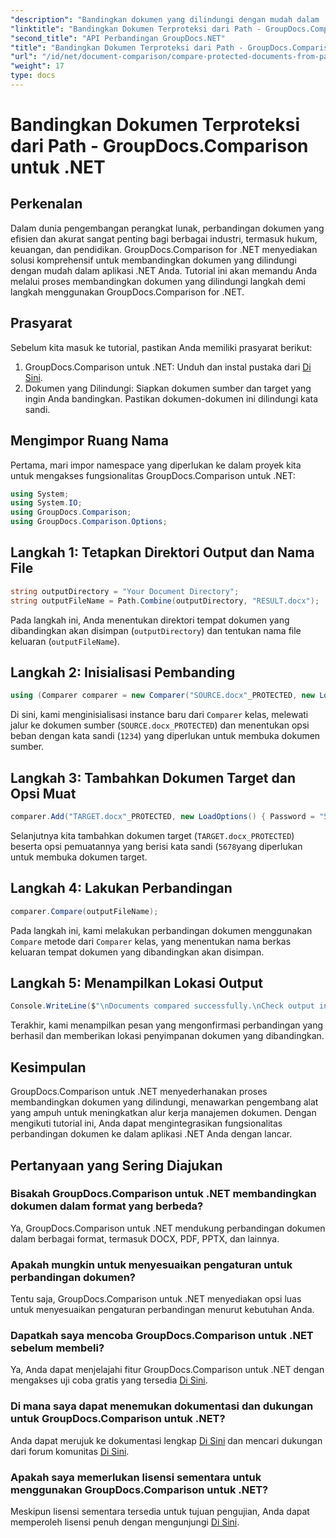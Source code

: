 ```yaml
---
"description": "Bandingkan dokumen yang dilindungi dengan mudah dalam .NET menggunakan GroupDocs.Comparison untuk integrasi yang lancar. Tingkatkan alur kerja manajemen dokumen Anda."
"linktitle": "Bandingkan Dokumen Terproteksi dari Path - GroupDocs.Comparison untuk .NET"
"second_title": "API Perbandingan GroupDocs.NET"
"title": "Bandingkan Dokumen Terproteksi dari Path - GroupDocs.Comparison untuk .NET"
"url": "/id/net/document-comparison/compare-protected-documents-from-path/"
"weight": 17
type: docs
---
```

# Bandingkan Dokumen Terproteksi dari Path - GroupDocs.Comparison untuk .NET

## Perkenalan
Dalam dunia pengembangan perangkat lunak, perbandingan dokumen yang efisien dan akurat sangat penting bagi berbagai industri, termasuk hukum, keuangan, dan pendidikan. GroupDocs.Comparison for .NET menyediakan solusi komprehensif untuk membandingkan dokumen yang dilindungi dengan mudah dalam aplikasi .NET Anda. Tutorial ini akan memandu Anda melalui proses membandingkan dokumen yang dilindungi langkah demi langkah menggunakan GroupDocs.Comparison for .NET.
## Prasyarat
Sebelum kita masuk ke tutorial, pastikan Anda memiliki prasyarat berikut:
1. GroupDocs.Comparison untuk .NET: Unduh dan instal pustaka dari [Di Sini](https://releases.groupdocs.com/comparison/net/).
2. Dokumen yang Dilindungi: Siapkan dokumen sumber dan target yang ingin Anda bandingkan. Pastikan dokumen-dokumen ini dilindungi kata sandi.

## Mengimpor Ruang Nama
Pertama, mari impor namespace yang diperlukan ke dalam proyek kita untuk mengakses fungsionalitas GroupDocs.Comparison untuk .NET:
```csharp
using System;
using System.IO;
using GroupDocs.Comparison;
using GroupDocs.Comparison.Options;
```

## Langkah 1: Tetapkan Direktori Output dan Nama File
```csharp
string outputDirectory = "Your Document Directory";
string outputFileName = Path.Combine(outputDirectory, "RESULT.docx");
```
Pada langkah ini, Anda menentukan direktori tempat dokumen yang dibandingkan akan disimpan (`outputDirectory`) dan tentukan nama file keluaran (`outputFileName`).
## Langkah 2: Inisialisasi Pembanding
```csharp
using (Comparer comparer = new Comparer("SOURCE.docx"_PROTECTED, new LoadOptions(){ Password = "1234" }))
```
Di sini, kami menginisialisasi instance baru dari `Comparer` kelas, melewati jalur ke dokumen sumber (`SOURCE.docx_PROTECTED`) dan menentukan opsi beban dengan kata sandi (`1234`) yang diperlukan untuk membuka dokumen sumber.
## Langkah 3: Tambahkan Dokumen Target dan Opsi Muat
```csharp
comparer.Add("TARGET.docx"_PROTECTED, new LoadOptions() { Password = "5678" });
```
Selanjutnya kita tambahkan dokumen target (`TARGET.docx_PROTECTED`) beserta opsi pemuatannya yang berisi kata sandi (`5678`yang diperlukan untuk membuka dokumen target.
## Langkah 4: Lakukan Perbandingan
```csharp
comparer.Compare(outputFileName);
```
Pada langkah ini, kami melakukan perbandingan dokumen menggunakan `Compare` metode dari `Comparer` kelas, yang menentukan nama berkas keluaran tempat dokumen yang dibandingkan akan disimpan.
## Langkah 5: Menampilkan Lokasi Output
```csharp
Console.WriteLine($"\nDocuments compared successfully.\nCheck output in {Directory.GetCurrentDirectory()}.");
```
Terakhir, kami menampilkan pesan yang mengonfirmasi perbandingan yang berhasil dan memberikan lokasi penyimpanan dokumen yang dibandingkan.

## Kesimpulan
GroupDocs.Comparison untuk .NET menyederhanakan proses membandingkan dokumen yang dilindungi, menawarkan pengembang alat yang ampuh untuk meningkatkan alur kerja manajemen dokumen. Dengan mengikuti tutorial ini, Anda dapat mengintegrasikan fungsionalitas perbandingan dokumen ke dalam aplikasi .NET Anda dengan lancar.
## Pertanyaan yang Sering Diajukan
### Bisakah GroupDocs.Comparison untuk .NET membandingkan dokumen dalam format yang berbeda?
Ya, GroupDocs.Comparison untuk .NET mendukung perbandingan dokumen dalam berbagai format, termasuk DOCX, PDF, PPTX, dan lainnya.
### Apakah mungkin untuk menyesuaikan pengaturan untuk perbandingan dokumen?
Tentu saja, GroupDocs.Comparison untuk .NET menyediakan opsi luas untuk menyesuaikan pengaturan perbandingan menurut kebutuhan Anda.
### Dapatkah saya mencoba GroupDocs.Comparison untuk .NET sebelum membeli?
Ya, Anda dapat menjelajahi fitur GroupDocs.Comparison untuk .NET dengan mengakses uji coba gratis yang tersedia [Di Sini](https://releases.groupdocs.com/).
### Di mana saya dapat menemukan dokumentasi dan dukungan untuk GroupDocs.Comparison untuk .NET?
Anda dapat merujuk ke dokumentasi lengkap [Di Sini](https://tutorials.groupdocs.com/comparison/net/) dan mencari dukungan dari forum komunitas [Di Sini](https://forum.groupdocs.com/c/comparison/12).
### Apakah saya memerlukan lisensi sementara untuk menggunakan GroupDocs.Comparison untuk .NET?
Meskipun lisensi sementara tersedia untuk tujuan pengujian, Anda dapat memperoleh lisensi penuh dengan mengunjungi [Di Sini](https://purchase.groupdocs.com/buy).